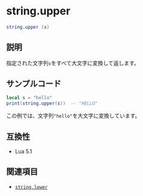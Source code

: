 # string.upper

```lua
string.upper (s)
```

## 説明

指定された文字列`s`をすべて大文字に変換して返します。

## サンプルコード

```lua
local s = "hello"
print(string.upper(s))  -- "HELLO"
```

この例では、文字列`"hello"`を大文字に変換しています。

## 互換性

- Lua 5.1

## 関連項目

- [`string.lower`](lower.md)